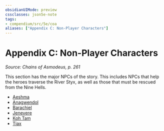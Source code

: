 ```yaml
---
obsidianUIMode: preview
cssclasses: json5e-note
tags:
- compendium/src/5e/coa
aliases: ["Appendix C: Non-Player Characters"]
---
```

# Appendix C: Non-Player Characters
*Source: Chains of Asmodeus, p. 261* 

This section has the major NPCs of the story. This includes NPCs that help the heroes traverse the River Styx, as well as those that must be rescued from the Nine Hells.

- [Aeshma](Mechanics/bestiary/npc/aeshma-coa.md)  
- [Anagwendol](Mechanics/bestiary/npc/anagwendol-coa.md)  
- [Barachiel](Mechanics/bestiary/npc/barachiel-coa.md)  
- [Jenevere](Mechanics/bestiary/npc/jenevere-coa.md)  
- [Koh Tam](Mechanics/bestiary/npc/koh-tam-coa.md)  
- [Tiax](Mechanics/bestiary/npc/tiax-coa.md)